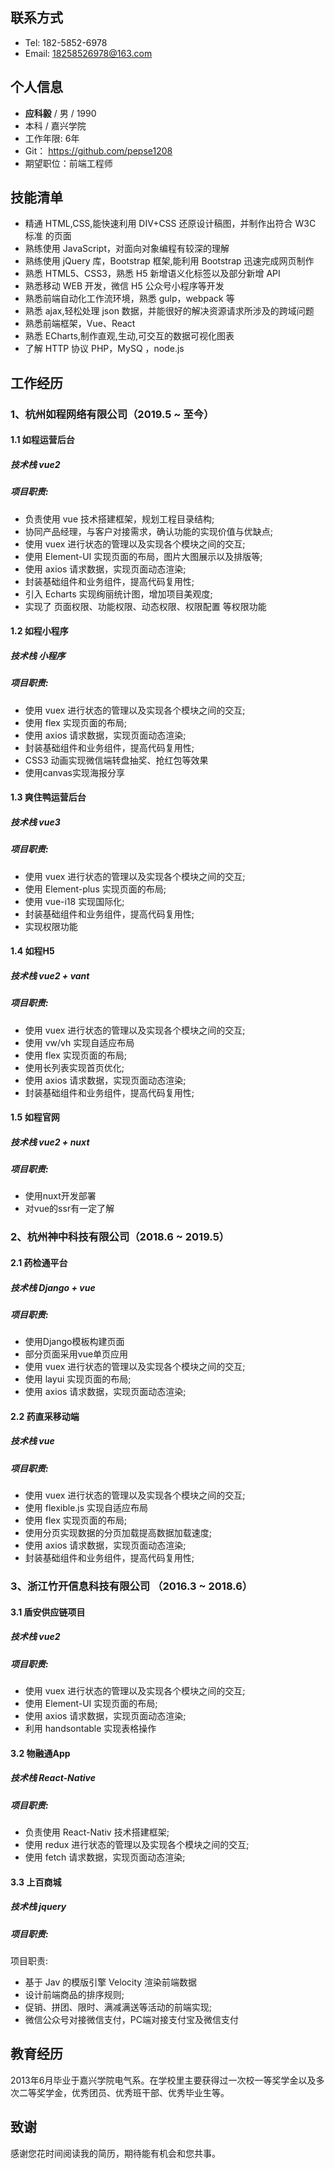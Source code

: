 ## 联系方式

- Tel: 182-5852-6978
- Email: 18258526978@163.com

## 个人信息

- **应科毅** / 男 / 1990
- 本科 / 嘉兴学院
- 工作年限:  6年
- Git： https://github.com/pepse1208
- 期望职位：前端工程师

## 技能清单

- 精通 HTML,CSS,能快速利用 DIV+CSS 还原设计稿图，并制作出符合 W3C 标准 的页面 
- 熟练使用 JavaScript，对面向对象编程有较深的理解
- 熟练使用 jQuery 库，Bootstrap 框架,能利用 Bootstrap 迅速完成网页制作
- 熟悉 HTML5、CSS3，熟悉 H5 新增语义化标签以及部分新增 API
- 熟悉移动 WEB 开发，微信 H5 公众号小程序等开发
- 熟悉前端自动化工作流环境，熟悉 gulp，webpack 等
- 熟悉 ajax,轻松处理 json 数据，并能很好的解决资源请求所涉及的跨域问题
- 熟悉前端框架，Vue、React
- 熟悉 ECharts,制作直观,生动,可交互的数据可视化图表
- 了解 HTTP 协议 PHP，MySQ ，node.js

## 工作经历
### 1、杭州如程网络有限公司（2019.5 ~ 至今）
#### 1.1 如程运营后台

##### 技术栈 vue2
##### 项目职责:
- 负责使用 vue 技术搭建框架，规划工程目录结构;
- 协同产品经理，与客户对接需求，确认功能的实现价值与优缺点; 
- 使用 vuex 进行状态的管理以及实现各个模块之间的交互;
- 使用 Element-UI 实现页面的布局，图片大图展示以及排版等;
- 使用 axios 请求数据，实现页面动态渲染;
- 封装基础组件和业务组件，提高代码复用性;
- 引入 Echarts 实现绚丽统计图，增加项目美观度;
- 实现了 页面权限、功能权限、动态权限、权限配置 等权限功能
#### 1.2 如程小程序
##### 技术栈 小程序
##### 项目职责:
- 使用 vuex 进行状态的管理以及实现各个模块之间的交互;
- 使用 flex 实现页面的布局;
- 使用 axios 请求数据，实现页面动态渲染;
- 封装基础组件和业务组件，提高代码复用性;
- CSS3 动画实现微信端转盘抽奖、抢红包等效果
- 使用canvas实现海报分享
#### 1.3 爽住鸭运营后台
##### 技术栈 vue3 
##### 项目职责:
- 使用 vuex 进行状态的管理以及实现各个模块之间的交互;
- 使用 Element-plus 实现页面的布局;
- 使用 vue-i18 实现国际化;
- 封装基础组件和业务组件，提高代码复用性;
- 实现权限功能
#### 1.4 如程H5
##### 技术栈 vue2 + vant 
##### 项目职责:
- 使用 vuex 进行状态的管理以及实现各个模块之间的交互;
- 使用 vw/vh 实现自适应布局
- 使用 flex 实现页面的布局;
- 使用长列表实现首页优化;
- 使用 axios 请求数据，实现页面动态渲染;
- 封装基础组件和业务组件，提高代码复用性;
#### 1.5 如程官网
##### 技术栈 vue2 + nuxt 
##### 项目职责:
- 使用nuxt开发部署
- 对vue的ssr有一定了解
### 2、杭州神中科技有限公司（2018.6 ~ 2019.5）

#### 2.1 药检通平台 
##### 技术栈 Django + vue
##### 项目职责:
- 使用Django模板构建页面
- 部分页面采用vue单页应用
- 使用 vuex 进行状态的管理以及实现各个模块之间的交互;
- 使用 layui 实现页面的布局;
- 使用 axios 请求数据，实现页面动态渲染;

#### 2.2 药直采移动端
##### 技术栈 vue
##### 项目职责:
- 使用 vuex 进行状态的管理以及实现各个模块之间的交互;
- 使用 flexible.js 实现自适应布局
- 使用 flex 实现页面的布局;
- 使用分页实现数据的分页加载提高数据加载速度;
- 使用 axios 请求数据，实现页面动态渲染;
- 封装基础组件和业务组件，提高代码复用性;


### 3、浙江竹开信息科技有限公司 （2016.3 ~ 2018.6）

#### 3.1 盾安供应链项目
##### 技术栈 vue2
##### 项目职责:
- 使用 vuex 进行状态的管理以及实现各个模块之间的交互;
- 使用 Element-UI 实现页面的布局;
- 使用 axios 请求数据，实现页面动态渲染;
- 利用 handsontable 实现表格操作

#### 3.2 物融通App
##### 技术栈 React-Native
##### 项目职责:
- 负责使用 React-Nativ 技术搭建框架;
- 使用 redux 进行状态的管理以及实现各个模块之间的交互;
- 使用 fetch 请求数据，实现页面动态渲染;

#### 3.3 上百商城
##### 技术栈 jquery
##### 项目职责:
项目职责:
- 基于 Jav 的模版引擎 Velocity 渲染前端数据
- 设计前端商品的排序规则; 
- 促销、拼团、限时、满减满送等活动的前端实现;
- 微信公众号对接微信支付，PC端对接支付宝及微信支付
## 教育经历

​	2013年6月毕业于嘉兴学院电气系。在学校里主要获得过一次校一等奖学金以及多次二等奖学金，优秀团员、优秀班干部、优秀毕业生等。

## 致谢

感谢您花时间阅读我的简历，期待能有机会和您共事。


